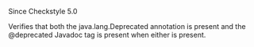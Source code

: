 Since Checkstyle 5.0

Verifies that both the java.lang.Deprecated annotation is present and the @deprecated Javadoc tag is present when either is present.
